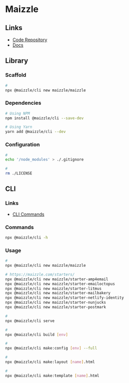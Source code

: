 # Maizzle

<!--
https://github.com/maizzle/starter-postmark
-->

## Links

- [Code Repository](https://maizzle.com/)
- [Docs](https://maizzle.com/docs/)

## Library

### Scaffold

```sh
#
npx @maizzle/cli new maizzle/maizzle
```

### Dependencies

```sh
# Using NPM
npm install @maizzle/cli --save-dev

# Using Yarn
yarn add @maizzle/cli --dev
```

### Configuration

```sh
#
echo '/node_modules' > ./.gitignore

#
rm ./LICENSE
```

## CLI

### Links

- [CLI Commands](https://maizzle.com/docs/commands/)

### Commands

```sh
npx @maizzle/cli -h
```

### Usage

```sh
#
npx @maizzle/cli new maizzle/maizzle

# https://maizzle.com/starters/
npx @maizzle/cli new maizzle/starter-amp4email
npx @maizzle/cli new maizzle/starter-emailoctopus
npx @maizzle/cli new maizzle/starter-litmus
npx @maizzle/cli new maizzle/starter-mailbakery
npx @maizzle/cli new maizzle/starter-netlify-identity
npx @maizzle/cli new maizzle/starter-nunjucks
npx @maizzle/cli new maizzle/starter-postmark

#
npx @maizzle/cli serve

#
npx @maizzle/cli build [env]

#
npx @maizzle/cli make:config [env] --full

#
npx @maizzle/cli make:layout [name].html

#
npx @maizzle/cli make:template [name].html
```

